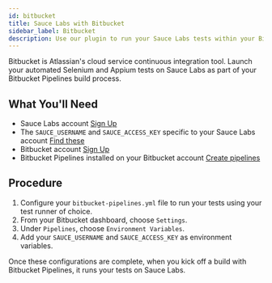 ```yaml
---
id: bitbucket
title: Sauce Labs with Bitbucket
sidebar_label: Bitbucket
description: Use our plugin to run your Sauce Labs tests within your Bitbucket pipeline.
---
```


Bitbucket is Atlassian's cloud service continuous integration tool. Launch your automated Selenium and Appium tests on Sauce Labs as part of your Bitbucket Pipelines build process.

## What You'll Need

- Sauce Labs account [Sign Up](https://saucelabs.com/signup/trial)
- The `SAUCE_USERNAME` and `SAUCE_ACCESS_KEY` specific to your Sauce Labs account [Find these](docs/basics/acct-team-mgmt/managing-user-info)
- Bitbucket account [Sign Up](https://bitbucket.org/account/signup/)
- Bitbucket Pipelines installed on your Bitbucket account [Create pipelines](https://confluence.atlassian.com/bitbucket/bitbucket-pipelines-792496469.html)

## Procedure

1. Configure your `bitbucket-pipelines.yml` file to run your tests using your test runner of choice.
1. From your Bitbucket dashboard, choose `Settings`.
1. Under `Pipelines`, choose `Environment Variables`.
1. Add your `SAUCE_USERNAME` and `SAUCE_ACCESS_KEY` as environment variables.

Once these configurations are complete, when you kick off a build with Bitbucket Pipelines, it runs your tests on Sauce Labs.
